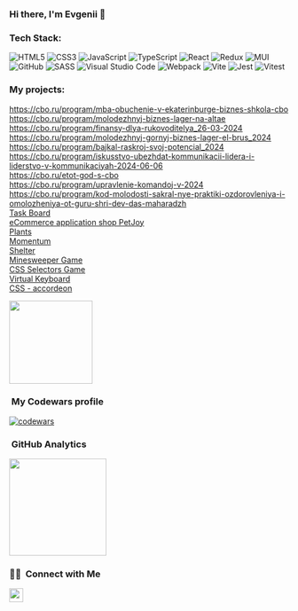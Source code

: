 ### Hi there, I'm Evgenii 👋

### Tech Stack:

![HTML5](https://img.shields.io/badge/html5-%23E34F26.svg?style=for-the-badge&logo=html5&logoColor=white)
![CSS3](https://img.shields.io/badge/css3-%231572B6.svg?style=for-the-badge&logo=css3&logoColor=white)
![JavaScript](https://img.shields.io/badge/javascript-%23323330.svg?style=for-the-badge&logo=javascript&logoColor=%23F7DF1E)
![TypeScript](https://img.shields.io/badge/typescript-2B4C80?style=for-the-badge&logo=typescript&logoColor=white)
![React](https://img.shields.io/badge/react-%2320232a.svg?style=for-the-badge&logo=react&logoColor=%2361DAFB)
![Redux](https://img.shields.io/badge/redux-%23593d88.svg?style=for-the-badge&logo=redux&logoColor=white)
![MUI](https://img.shields.io/badge/MUI-%230081CB.svg?style=for-the-badge&logo=mui&logoColor=white)
![GitHub](https://img.shields.io/badge/github-%23121011.svg?style=for-the-badge&logo=github&logoColor=white)
![SASS](https://img.shields.io/badge/SASS-hotpink.svg?style=for-the-badge&logo=SASS&logoColor=white)
![Visual Studio Code](https://img.shields.io/badge/Visual%20Studio%20Code-0078d7.svg?style=for-the-badge&logo=visual-studio-code&logoColor=white)
![Webpack](https://img.shields.io/badge/webpack-%238DD6F9.svg?style=for-the-badge&logo=webpack&logoColor=black)
![Vite](https://img.shields.io/badge/vite-%23646CFF.svg?style=for-the-badge&logo=vite&logoColor=white)
![Jest](https://img.shields.io/badge/-jest-%23C21325?style=for-the-badge&logo=jest&logoColor=white)
![Vitest](https://img.shields.io/badge/-vitest-%23107C10?style=for-the-badge&logo=vitest&logoColor=yellow)

### My projects:
https://cbo.ru/program/mba-obuchenie-v-ekaterinburge-biznes-shkola-cbo  
https://cbo.ru/program/molodezhnyj-biznes-lager-na-altae  
https://cbo.ru/program/finansy-dlya-rukovoditelya_26-03-2024  
https://cbo.ru/program/molodezhnyj-gornyj-biznes-lager-el-brus_2024  
https://cbo.ru/program/bajkal-raskroj-svoj-potencial_2024  
https://cbo.ru/program/iskusstvo-ubezhdat-kommunikacii-lidera-i-liderstvo-v-kommunikaciyah-2024-06-06  
https://cbo.ru/etot-god-s-cbo  
https://cbo.ru/program/upravlenie-komandoj-v-2024  
https://cbo.ru/program/kod-molodosti-sakral-nye-praktiki-ozdorovleniya-i-omolozheniya-ot-guru-shri-dev-das-maharadzh  
[Task Board](https://task-board-react.netlify.app/)  
[eCommerce application shop PetJoy](https://petjoy-by-kdy.netlify.app/)  
[Plants](https://evgenklo.github.io/plants/)  
[Momentum](https://evgenklo.github.io/momentum/momentum/)  
[Shelter](https://rolling-scopes-school.github.io/evgenklo-JSFE2023Q1/shelter/pages/main/)  
[Minesweeper Game](https://rolling-scopes-school.github.io/evgenklo-JSFE2023Q1/minesweeper/)  
[CSS Selectors Game](https://rolling-scopes-school.github.io/evgenklo-JSFE2023Q1/css-selectors/)  
[Virtual Keyboard](https://evgenklo.github.io/virtual-keyboard/)  
[CSS - accordeon](https://evgenklo.github.io/cssBayan/cssBayan/)  

<a href="https://github.com/evgenklo/github-readme-stats"><img height=150 src="https://github-readme-stats.vercel.app/api/top-langs/?username=evgenklo&layout=compact"/></a>

###  &nbsp;My Codewars profile
 [![codewars](https://www.codewars.com/users/EvgenKlo/badges/micro)](https://www.codewars.com/users/EvgenKlo)

###  &nbsp;GitHub Analytics


<a href="https://github.com/EvgenKlo">
  <img height="175em align="right" src="https://github-readme-stats-eight-theta.vercel.app/api?username=EvgenKlo&show_icons=true&theme=algolia&include_all_commits=true&count_private=true" />
</a>

### 🤝🏻 &nbsp;Connect with Me

<p align="left">
<a href="mailto:klokovevgen@gmail.com"><img height="25em" src="https://img.shields.io/badge/-klokovevgen@gmail.com-D14836?style=flat&logo=Yandex&logoColor=white"/></a>
</p>



<!--
**EvgenKlo/EvgenKlo** is a ✨ _special_ ✨ repository because its `README.md` (this file) appears on your GitHub profile.

Here are some ideas to get you started:

- 🔭 I’m currently working on ...
- 🌱 I’m currently learning ...
- 👯 I’m looking to collaborate on ...
- 🤔 I’m looking for help with ...
- 💬 Ask me about ...
- 📫 How to reach me: ...
- 😄 Pronouns: ...
- ⚡ Fun fact: ...
-->
